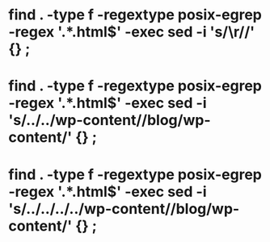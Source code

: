 # find . -type f -regextype posix-egrep -regex '.*\.html$' -exec sed -i 's/\r//' {} \;
# find . -type f -regextype posix-egrep -regex '.*\.html$' -exec sed -i 's/\.\.\/\.\.\/wp-content/\/blog\/wp-content/' {} \;
# find . -type f -regextype posix-egrep -regex '.*\.html$' -exec sed -i 's/\.\.\/\.\.\/\.\.\/\.\.\/wp-content/\/blog\/wp-content/' {} \;
